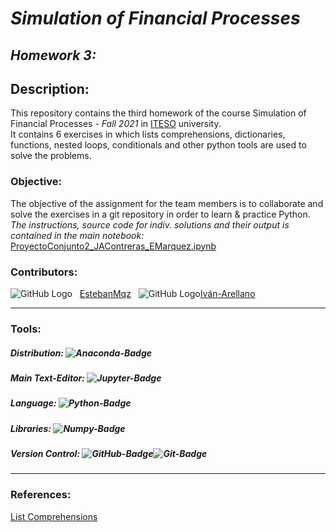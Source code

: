 # ***Simulation of Financial Processes***
## ***Homework 3:*** <br>

## **Description:**
This repository contains the third homework of the course Simulation of Financial Processes - *Fall 2021* in [ITESO](https://www.topuniversities.com/universities/iteso-universidad-jesuita-de-guadalajara) university. 
<br>
It contains 6 exercises in which lists comprehensions, dictionaries, functions, nested loops, conditionals and other python tools are used to solve the problems.

### **Objective:**
The objective of the assignment for the team members is to collaborate and solve the exercises in a git repository in order to learn & practice Python.<br>
*The instructions, source code for indiv. solutions and their output is contained in the main notebook:* [ProyectoConjunto2_JAContreras_EMarquez.ipynb]()

### **Contributors:** 
![GitHub Logo](https://github.com/EstebanMqz.png?size=30) &nbsp; [EstebanMqz](https://github.com/EstebanMqz) &nbsp; ![GitHub Logo](https://github.com/IvanArellanoRuelas.png?size=27)[Iván-Arellano](https://github.com/IvanArellanoRuelas)

---
### **Tools:**

##### Distribution:&nbsp;![Anaconda-Badge](https://img.shields.io/badge/Anaconda-44A833?style=flat-square&logo=anaconda&logoColor=white)<br> 
##### Main Text-Editor:&nbsp;![Jupyter-Badge](https://img.shields.io/badge/Jupyter-Notebook-orange.svg?style=flat-square&logo=Jupyter&logoColor=white)
##### Language:&nbsp;![Python-Badge](https://img.shields.io/badge/Python-3776AB.svg?style=flat-square&logo=Python&logoColor=white)&nbsp;<br>
##### Libraries:&nbsp;![Numpy-Badge](https://img.shields.io/badge/Numpy-013243?style=flat-square&logo=numpy&logoColor=white)<br>
##### Version Control:&nbsp;![GitHub-Badge](https://img.shields.io/badge/GitHub-100000?style=flat-square&logo=github&logoColor=white)![Git-Badge](https://img.shields.io/badge/Git-F05032.svg?style=flat-square&logo=Git&logoColor=white) <br>
---
### **References:** 
[List Comprehensions](https://www.pythonforbeginners.com/lists/list-comprehensions-in-python/)